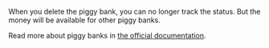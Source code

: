 When you delete the piggy bank, you can no longer track the status. But the money will be available for other piggy banks.

Read more about piggy banks in [the official documentation](https://docs.firefly-iii.org/advanced-concepts/piggies).
